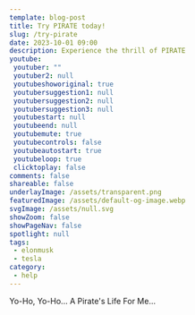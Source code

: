 ```yaml
---
template: blog-post
title: Try PIRATE today!
slug: /try-pirate
date: 2023-10-01 09:00
description: Experience the thrill of PIRATE
youtube:
 youtuber: ""
 youtuber2: null
 youtubeshoworiginal: true
 youtubersuggestion1: null
 youtubersuggestion2: null
 youtubersuggestion3: null
 youtubestart: null
 youtubeend: null
 youtubemute: true
 youtubecontrols: false
 youtubeautostart: true
 youtubeloop: true
 clicktoplay: false
comments: false
shareable: false
underlayImage: /assets/transparent.png
featuredImage: /assets/default-og-image.webp
svgImage: /assets/null.svg
showZoom: false
showPageNav: false
spotlight: null
tags: 
 - elonmusk
 - tesla
category:
 - help
---
```


Yo-Ho, Yo-Ho... A Pirate's Life For Me...